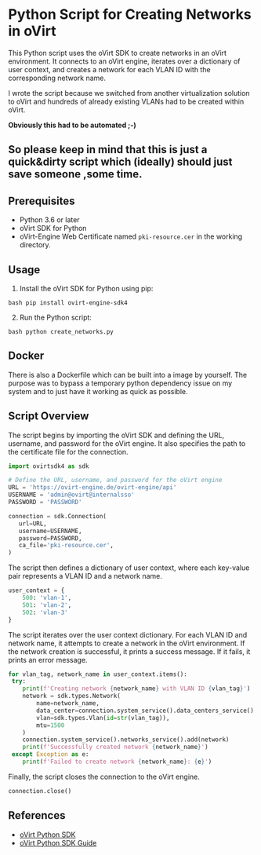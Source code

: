 # Python Script for Creating Networks in oVirt

This Python script uses the oVirt SDK to create networks in an oVirt environment. It connects to an oVirt engine, iterates over a dictionary of user context, and creates a network for each VLAN ID with the corresponding network name.

I wrote the script because we switched from another virtualization solution to oVirt and hundreds of already existing VLANs had to be created within oVirt. 

**Obviously this had to be automated ;-)**

## So please keep in mind that this is just a quick&dirty script which (ideally) should just save someone ,some time.

## Prerequisites

- Python 3.6 or later
- oVirt SDK for Python
- oVirt-Engine Web Certificate named `pki-resource.cer` in the working directory.

## Usage

1. Install the oVirt SDK for Python using pip:

`bash pip install ovirt-engine-sdk4`

2. Run the Python script:

`bash python create_networks.py`

## Docker

There is also a Dockerfile which can be built into a image by yourself. The purpose was to bypass a temporary python dependency issue on my system and to just have it working as quick as possible.

## Script Overview

The script begins by importing the oVirt SDK and defining the URL, username, and password for the oVirt engine. It also specifies the path to the certificate file for the connection.

```python
import ovirtsdk4 as sdk

# Define the URL, username, and password for the oVirt engine
URL = 'https://ovirt-engine.de/ovirt-engine/api'
USERNAME = 'admin@ovirt@internalsso'
PASSWORD = 'PASSWORD'

connection = sdk.Connection(
   url=URL,
   username=USERNAME,
   password=PASSWORD,
   ca_file='pki-resource.cer',
)
```

The script then defines a dictionary of user context, where each key-value pair represents a VLAN ID and a network name.

```python
user_context = {
    500: 'vlan-1',
    501: 'vlan-2',
    502: 'vlan-3'
}
```

The script iterates over the user context dictionary. For each VLAN ID and network name, it attempts to create a network in the oVirt environment. If the network creation is successful, it prints a success message. If it fails, it prints an error message.

```python
for vlan_tag, network_name in user_context.items():
 try:
    print(f'Creating network {network_name} with VLAN ID {vlan_tag}')
    network = sdk.types.Network(
        name=network_name,
        data_center=connection.system_service().data_centers_service().list()[0],
        vlan=sdk.types.Vlan(id=str(vlan_tag)),
        mtu=1500
    )
    connection.system_service().networks_service().add(network)
    print(f'Successfully created network {network_name}')
 except Exception as e:
    print(f'Failed to create network {network_name}: {e}')
```

Finally, the script closes the connection to the oVirt engine.

```python
connection.close()
```

## References

- [oVirt Python SDK](https://github.com/oVirt/python-ovirt-engine-sdk4)
- [oVirt Python SDK Guide](https://www.ovirt.org/documentation/doc-Python_SDK_Guide/)